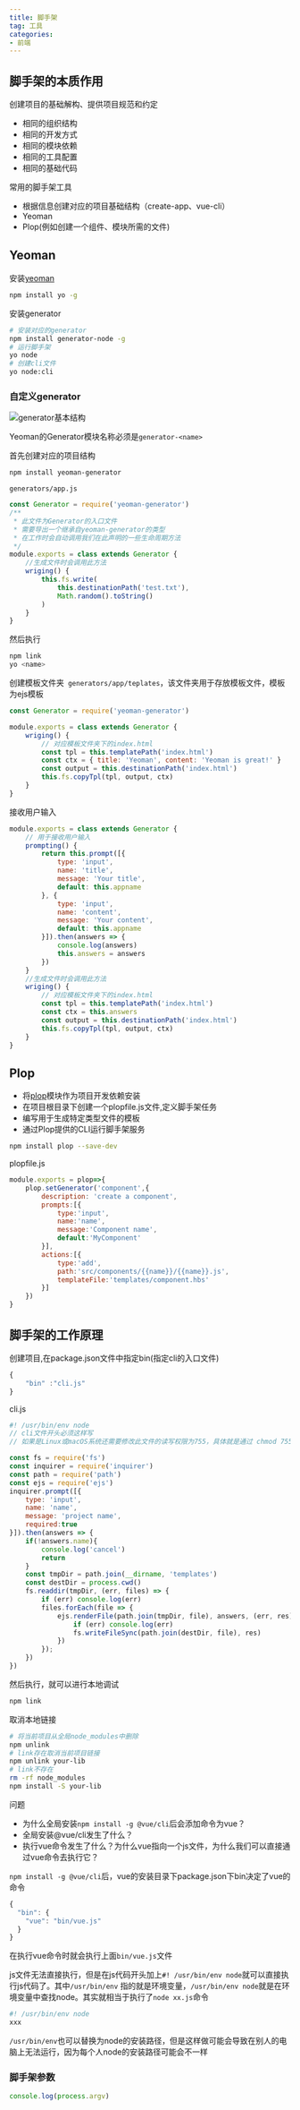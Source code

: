 ```yaml
---
title: 脚手架
tag: 工具
categories: 
- 前端
---
```

## 脚手架的本质作用
创建项目的基础解构、提供项目规范和约定
* 相同的组织结构
* 相同的开发方式
* 相同的模块依赖
* 相同的工具配置
* 相同的基础代码

常用的脚手架工具
* 根据信息创建对应的项目基础结构（create-app、vue-cli）
* Yeoman
* Plop(例如创建一个组件、模块所需的文件)
## Yeoman
安装[yeoman](https://yeoman.io/)
``` bash
npm install yo -g
```
安装generator
``` bash
# 安装对应的generator
npm install generator-node -g
# 运行脚手架
yo node
# 创建cli文件
yo node:cli
```
### 自定义generator
![generator基本结构](https://gitee.com/shibin1/fed-e-task-02-01/raw/master/note/img/2.jpg)

Yeoman的Generator模块名称必须是`generator-<name>`

首先创建对应的项目结构
```bash
npm install yeoman-generator
```
`generators/app.js`
```js
const Generator = require('yeoman-generator')
/**
 * 此文件为Generator的入口文件
 * 需要导出一个继承自yeoman-generator的类型
 * 在工作时会自动调用我们在此声明的一些生命周期方法
 */
module.exports = class extends Generator {
    //生成文件时会调用此方法
    wriging() {
        this.fs.write(
            this.destinationPath('test.txt'),
            Math.random().toString()
        )
    }
}
```
然后执行
```bash
npm link
yo <name>
```
创建模板文件夹` generators/app/teplates`，该文件夹用于存放模板文件，模板为ejs模板
```js
const Generator = require('yeoman-generator')

module.exports = class extends Generator {
    wriging() {
        // 对应模板文件夹下的index.html
        const tpl = this.templatePath('index.html')
        const ctx = { title: 'Yeoman', content: 'Yeoman is great!' }
        const output = this.destinationPath('index.html')
        this.fs.copyTpl(tpl, output, ctx)
    }
}
```
接收用户输入
```js
module.exports = class extends Generator {
    // 用于接收用户输入
    prompting() {
        return this.prompt([{
            type: 'input',
            name: 'title',
            message: 'Your title',
            default: this.appname
        }, {
            type: 'input',
            name: 'content',
            message: 'Your content',
            default: this.appname
        }]).then(answers => {
            console.log(answers)
            this.answers = answers
        })
    }
    //生成文件时会调用此方法
    wriging() {
        // 对应模板文件夹下的index.html
        const tpl = this.templatePath('index.html')
        const ctx = this.answers
        const output = this.destinationPath('index.html')
        this.fs.copyTpl(tpl, output, ctx)
    }
}
```
## Plop

* 将[plop](https://github.com/plopjs/plop)模块作为项目开发依赖安装
* 在项目根目录下创建一个plopfile.js文件,定义脚手架任务
* 编写用于生成特定类型文件的模板
* 通过Plop提供的CLI运行脚手架服务

```bash
npm install plop --save-dev
```

plopfile.js

```js
module.exports = plop=>{
    plop.setGenerator('component',{
        description: 'create a component',
        prompts:[{
            type:'input',
            name:'name',
            message:'Component name',
            default:'MyComponent'
        }],
        actions:[{
            type:'add',
            path:'src/components/{{name}}/{{name}}.js',
            templateFile:'templates/component.hbs'
        }]
    })
}
```
## 脚手架的工作原理
创建项目,在package.json文件中指定bin(指定cli的入口文件)

```js
{
    "bin" :"cli.js"
}
```

cli.js

```js
#! /usr/bin/env node
// cli文件开头必须这样写
// 如果是Linux或macOS系统还需要修改此文件的读写权限为755，具体就是通过 chmod 755 cli.js 实现修改

const fs = require('fs')
const inquirer = require('inquirer')
const path = require('path')
const ejs = require('ejs')
inquirer.prompt([{
    type: 'input',
    name: 'name',
    message: 'project name',
    required:true
}]).then(answers => {
    if(!answers.name){
        console.log('cancel')
        return
    }
    const tmpDir = path.join(__dirname, 'templates')
    const destDir = process.cwd()
    fs.readdir(tmpDir, (err, files) => {
        if (err) console.log(err)
        files.forEach(file => {
            ejs.renderFile(path.join(tmpDir, file), answers, (err, res) => {
                if (err) console.log(err)
                fs.writeFileSync(path.join(destDir, file), res)
            })
        });
    })
})
```

然后执行，就可以进行本地调试

``` bash
npm link
```
取消本地链接
```bash
# 将当前项目从全局node_modules中删除
npm unlink
# link存在取消当前项目链接
npm unlink your-lib
# link不存在
rm -rf node_modules
npm install -S your-lib
```


问题
* 为什么全局安装`npm install -g @vue/cli`后会添加命令为vue？
* 全局安装@vue/cli发生了什么？
* 执行vue命令发生了什么？为什么vue指向一个js文件，为什么我们可以直接通过vue命令去执行它？

`npm install -g @vue/cli`后，vue的安装目录下package.json下bin决定了vue的命令
```js
{
  "bin": {
    "vue": "bin/vue.js"
  }
}
```
在执行vue命令时就会执行上面`bin/vue.js`文件

js文件无法直接执行，但是在js代码开头加上`#! /usr/bin/env node`就可以直接执行js代码了。其中`/usr/bin/env` 指的就是环境变量，`/usr/bin/env node`就是在环境变量中查找node。其实就相当于执行了`node xx.js`命令


```js
#! /usr/bin/env node
xxx
```
`/usr/bin/env`也可以替换为node的安装路径，但是这样做可能会导致在别人的电脑上无法运行，因为每个人node的安装路径可能会不一样

### 脚手架参数
```js
console.log(process.argv)
```
